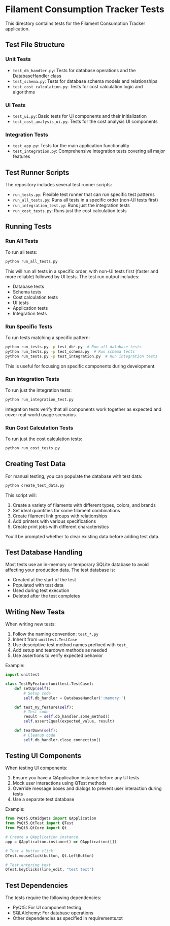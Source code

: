 # Filament Consumption Tracker Tests

This directory contains tests for the Filament Consumption Tracker application.

## Test File Structure

### Unit Tests

-  `test_db_handler.py`: Tests for database operations and the DatabaseHandler class
-  `test_schema.py`: Tests for database schema models and relationships
-  `test_cost_calculation.py`: Tests for cost calculation logic and algorithms

### UI Tests

-  `test_ui.py`: Basic tests for UI components and their initialization
-  `test_cost_analysis_ui.py`: Tests for the cost analysis UI components

### Integration Tests

-  `test_app.py`: Tests for the main application functionality
-  `test_integration.py`: Comprehensive integration tests covering all major features

## Test Runner Scripts

The repository includes several test runner scripts:

-  `run_tests.py`: Flexible test runner that can run specific test patterns
-  `run_all_tests.py`: Runs all tests in a specific order (non-UI tests first)
-  `run_integration_test.py`: Runs just the integration tests
-  `run_cost_tests.py`: Runs just the cost calculation tests

## Running Tests

### Run All Tests

To run all tests:

```bash
python run_all_tests.py
```

This will run all tests in a specific order, with non-UI tests first (faster and more reliable) followed by UI tests. The test run output includes:

-  Database tests
-  Schema tests
-  Cost calculation tests
-  UI tests
-  Application tests
-  Integration tests

### Run Specific Tests

To run tests matching a specific pattern:

```bash
python run_tests.py -p test_db*.py  # Run all database tests
python run_tests.py -p test_schema.py  # Run schema tests
python run_tests.py -p test_integration.py  # Run integration tests
```

This is useful for focusing on specific components during development.

### Run Integration Tests

To run just the integration tests:

```bash
python run_integration_test.py
```

Integration tests verify that all components work together as expected and cover real-world usage scenarios.

### Run Cost Calculation Tests

To run just the cost calculation tests:

```bash
python run_cost_tests.py
```

## Creating Test Data

For manual testing, you can populate the database with test data:

```bash
python create_test_data.py
```

This script will:

1. Create a variety of filaments with different types, colors, and brands
2. Set ideal quantities for some filament combinations
3. Create filament link groups with relationships
4. Add printers with various specifications
5. Create print jobs with different characteristics

You'll be prompted whether to clear existing data before adding test data.

## Test Database Handling

Most tests use an in-memory or temporary SQLite database to avoid affecting your production data. The test database is:

-  Created at the start of the test
-  Populated with test data
-  Used during test execution
-  Deleted after the test completes

## Writing New Tests

When writing new tests:

1. Follow the naming convention: `test_*.py`
2. Inherit from `unittest.TestCase`
3. Use descriptive test method names prefixed with `test_`
4. Add setup and teardown methods as needed
5. Use assertions to verify expected behavior

Example:

```python
import unittest

class TestMyFeature(unittest.TestCase):
    def setUp(self):
        # Setup code
        self.db_handler = DatabaseHandler(':memory:')

    def test_my_feature(self):
        # Test code
        result = self.db_handler.some_method()
        self.assertEqual(expected_value, result)

    def tearDown(self):
        # Cleanup code
        self.db_handler.close_connection()
```

## Testing UI Components

When testing UI components:

1. Ensure you have a QApplication instance before any UI tests
2. Mock user interactions using QTest methods
3. Override message boxes and dialogs to prevent user interaction during tests
4. Use a separate test database

Example:

```python
from PyQt5.QtWidgets import QApplication
from PyQt5.QtTest import QTest
from PyQt5.QtCore import Qt

# Create a QApplication instance
app = QApplication.instance() or QApplication([])

# Test a button click
QTest.mouseClick(button, Qt.LeftButton)

# Test entering text
QTest.keyClicks(line_edit, "test text")
```

## Test Dependencies

The tests require the following dependencies:

-  PyQt5: For UI component testing
-  SQLAlchemy: For database operations
-  Other dependencies as specified in requirements.txt
